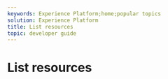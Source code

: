 ```yaml
---
keywords: Experience Platform;home;popular topics
solution: Experience Platform
title: List resources
topic: developer guide
---
```


# List resources
